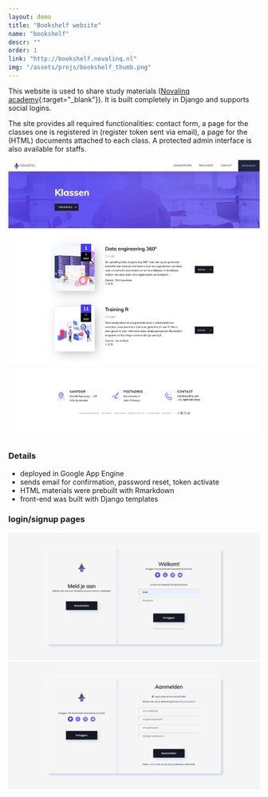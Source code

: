 ```yaml
---
layout: demo
title: "Bookshelf website"
name: "bookshelf"
descr: ""
order: 1
link: "http://bookshelf.novalinq.nl"
img: "/assets/projs/bookshelf_thumb.png"
---
```


This website is used to share study materials ([Novalinq academy](https://www.novalinq.nl/academy){:target="_blank"}).
It is built completely in Django and supports social logins.

The site provides all required functionalities: contact form, a page for the classes one is 
registered in (register token sent via email), a page for the (HTML) documents attached to each class.
A protected admin interface is also available for staffs.

![front_page](/assets/proj_scr/bookshelf-2.png)

### Details

- deployed in Google App Engine
- sends email for confirmation, password reset, token activate
- HTML materials were prebuilt with Rmarkdown
- front-end was built with Django templates

### login/signup pages

![login_page](/assets/proj_scr/login-2.png)
![signup_page](/assets/proj_scr/signup-2.png)
